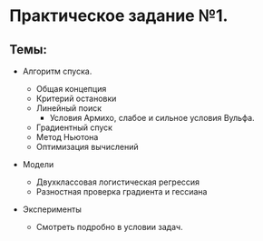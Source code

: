# Практическое задание №1.

## Темы:

- Алгоритм спуска.
  - Общая концепция
  - Критерий остановки
  - Линейный поиск
    - Условия Армихо, слабое и сильное условия Вульфа.
  - Градиентный спуск
  - Метод Ньютона
  - Оптимизация вычислений
  

- Модели
  - Двухклассовая логистическая регрессия
  - Разностная проверка градиента и гессиана


- Эксперименты
  - Смотреть подробно в условии задач.

